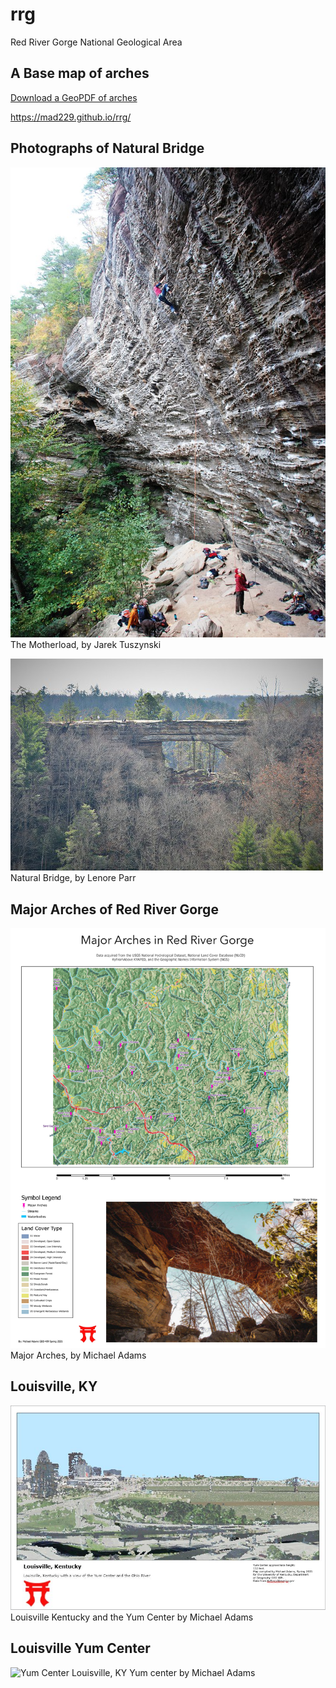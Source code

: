# rrg

Red River Gorge National Geological Area

## A Base map of arches

[Download a GeoPDF of arches](basemap/rrg.pdf)

<https://mad229.github.io/rrg/>

## Photographs of Natural Bridge

![The Motherload](the_motherload.jpg) The Motherload, by Jarek Tuszynski

![Natural Bridge](natural_bridge.jpg) Natural Bridge, by Lenore Parr

## Major Arches of Red River Gorge

![Major Arches](rrg_arches.jpg) Major Arches, by Michael Adams

## Louisville, KY

![Louisville, KY](LouisvilleKY.jpg) Louisville Kentucky and the Yum Center by Michael Adams

## Louisville Yum Center

![Yum Center](yumcenter.gif) Louisville, KY Yum center by Michael Adams
